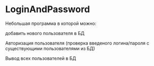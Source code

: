 # LoginAndPassword

Небольшая программа в которой можно: 

добавить нового пользователя в БД 

Авторизация пользователя (проверка введеного логина/пароля с существующими пользователями из БД)

Вывод всех пользователей в БД
